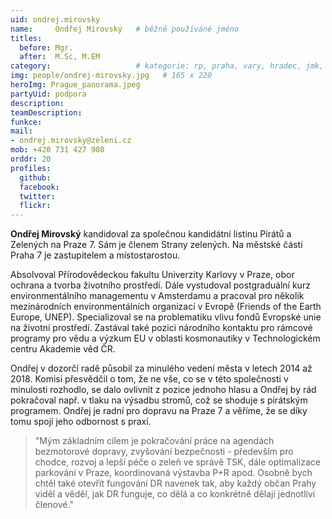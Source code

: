 ```yaml
---
uid: ondrej.mirovsky
name:     Ondřej Mirovský  	# běžně používáné jméno
titles:
  before: Mgr.
  after:  M.Sc, M.EM
category:                 	# kategorie: rp, praha, vary, hradec, jmk, senat
img: people/ondrej-mirovsky.jpg   # 165 x 220
heroImg: Prague_panorama.jpeg
partyUid: podpora
description:
teamDescription:
funkce:
mail:
- ondrej.mirovsky@zeleni.cz
mob: +420 731 427 980
orddr: 20
profiles:
  github:       
  facebook:    
  twitter: 		  
  flickr:		  
---
```


**Ondřej Mirovský** kandidoval za společnou kandidátní listinu Pirátů a Zelených na Praze 7. Sám je členem Strany zelených. Na městské části Praha 7 je zastupitelem a místostarostou. 

Absolvoval Přírodovědeckou fakultu Univerzity Karlovy v Praze, obor ochrana a tvorba životního prostředí. Dále vystudoval postgraduální kurz environmentálního managementu v Amsterdamu a pracoval pro několik mezinárodních environmentálních organizací v Evropě (Friends of the Earth Europe, UNEP). Specializoval se na problematiku vlivu fondů Evropské unie na životní prostředí. Zastával také pozici národního kontaktu pro rámcové programy pro vědu a výzkum EU v oblasti kosmonautiky v Technologickém centru Akademie věd ČR.

Ondřej v dozorčí radě působil za minulého vedení města v letech 2014 až 2018. Komisi přesvědčil o tom, že ne vše, co se v této společnosti v minulosti rozhodlo, se dalo ovlivnit z pozice jednoho hlasu a Ondřej by rád pokračoval např. v tlaku na výsadbu stromů, což se shoduje s pirátským programem. Ondřej je radní pro dopravu na Praze 7 a věříme, že se díky tomu spojí jeho odbornost s praxí. 

>"Mým základním cílem je pokračování práce na agendách bezmotorové dopravy, zvyšování bezpečnosti - především pro chodce, rozvoj a lepší péče o zeleň ve správě TSK, dále optimalizace parkování v Praze, koordinovaná výstavba P+R apod. Osobně bych chtěl také otevřít fungování DR navenek tak, aby každý občan Prahy viděl a věděl, jak DR funguje, co dělá a co konkrétně dělají jednotliví členové."


